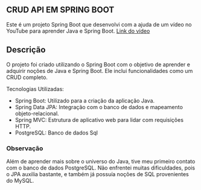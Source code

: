 ## CRUD API EM SPRING BOOT
Este é um projeto Spring Boot que desenvolvi com a ajuda de um vídeo no YouTube para aprender Java e Spring Boot. [Link do vídeo](https://www.youtube.com/watch?v=tP6wtEaCnSI&t=3285s)

## Descrição
O projeto foi criado utilizando o Spring Boot com o objetivo de aprender e adquirir noções de Java e Spring Boot. Ele inclui funcionalidades como um CRUD completo.

Tecnologias Utilizadas:

<ul>
  <li>Spring Boot: Utilizado para a criação da aplicação Java.</li>
  <li>Spring Data JPA: Integração com o banco de dados e mapeamento objeto-relacional.</li>
  <li>Spring MVC: Estrutura de aplicativo web para lidar com requisições HTTP.</li>
  <li>PostgreSQL: Banco de dados Sql</li>
</ul>

### Observação
Além de aprender mais sobre o universo do Java, tive meu primeiro contato com o banco de dados PostgreSQL. Não enfrentei muitas dificuldades, pois o JPA auxilia bastante, e também já possuía noções de SQL provenientes do MySQL.
